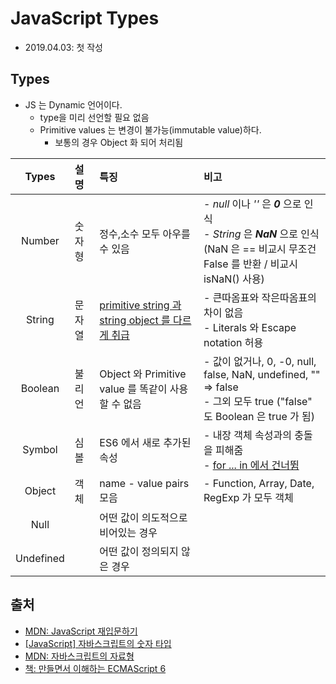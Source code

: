# JavaScript Types

- 2019.04.03: 첫 작성

## Types

- JS 는 Dynamic 언어이다.
  - type을 미리 선언할 필요 없음
  - Primitive values 는 변경이 불가능(immutable value)하다.
    - 보통의 경우 Object 화 되어 처리됨

|   Types   | 설명   | 특징                                                                                                                                                                                                                                                   | 비고                                                                                                                                             |
| :-------: | :----- | :----------------------------------------------------------------------------------------------------------------------------------------------------------------------------------------------------------------------------------------------------- | :----------------------------------------------------------------------------------------------------------------------------------------------- |
|  Number   | 숫자형 | 정수,소수 모두 아우를 수 있음                                                                                                                                                                                                                          | - _null_ 이나 _''_ 은 **_0_** 으로 인식<br> - _String_ 은 **_NaN_** 으로 인식 <br> (NaN 은 == 비교시 무조건 False 를 반환 / 비교시 isNaN() 사용) |
|  String   | 문자열 | [primitive string 과 string object 를 다르게 취급](https://developer.mozilla.org/ko/docs/Web/JavaScript/Reference/Global_Objects/String#%EB%AC%B8%EC%9E%90%EC%97%B4_%EC%9B%90%ED%98%95%EA%B3%BC_String_%EA%B0%9D%EC%B2%B4%EC%9D%98_%EC%B0%A8%EC%9D%B4) | - 큰따옴표와 작은따옴표의 차이 없음 <br> - Literals 와 Escape notation 허용                                                                      |
|  Boolean  | 불리언 | Object 와 Primitive value 를 똑같이 사용할 수 없음                                                                                                                                                                                                     | - 값이 없거나, 0, -0, null, false, NaN, undefined, "" => false <br> - 그외 모두 true ("false" 도 Boolean 은 true 가 됨)                          |
|  Symbol   | 심볼   | ES6 에서 새로 추가된 속성                                                                                                                                                                                                                              | - 내장 객체 속성과의 충돌을 피해줌 <br> - [for ... in 에서 건너뜀](https://javascript.info/symbol#symbols-are-skipped-by-for-in)                 |
|  Object   | 객체   | name - value pairs 모음                                                                                                                                                                                                                                | - Function, Array, Date, RegExp 가 모두 객체                                                                                                     |
|   Null    |        | 어떤 값이 의도적으로 비어있는 경우                                                                                                                                                                                                                     |                                                                                                                                                  |
| Undefined |        | 어떤 값이 정의되지 않은 경우                                                                                                                                                                                                                           |                                                                                                                                                  |

## 출처

- [MDN: JavaScript 재입문하기](https://developer.mozilla.org/ko/docs/A_re-introduction_to_JavaScript)
- [[JavaScript] 자바스크립트의 숫자 타입](https://d2fault.github.io/2018/02/28/20180228-javascript-number-type/)
- [MDN: 자바스크립트의 자료형](https://developer.mozilla.org/ko/docs/Web/JavaScript/Data_structures)
- [책: 만들면서 이해하는 ECMAScript 6](https://www.aladin.co.kr/shop/wproduct.aspx?ItemId=146577348)
